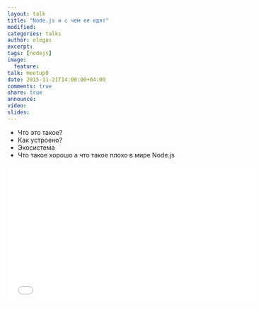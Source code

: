 ```yaml
---
layout: talk
title: "Node.js и с чем ее едят"
modified:
categories: talks
author: olegas
excerpt:
tags: [nodejs]
image:
  feature:
talk: meetup0
date: 2015-11-21T14:00:00+04:00
comments: true
share: true
announce:
video:
slides: 
---
```


* Что это такое?
* Как устроено?
* Экосистема
* Что такое хорошо а что такое плохо в мире Node.js

<iframe width="560" height="315" src="//www.youtube.com/embed/TguVA-qTrmc?start=6485" frameborder="0" allowfullscreen></iframe>